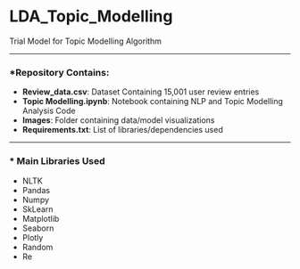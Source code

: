 # LDA_Topic_Modelling
 Trial Model for Topic Modelling Algorithm

---
### *Repository Contains:

- <b>Review_data.csv</b>: Dataset Containing 15,001 user review entries
- <b>Topic Modelling.ipynb</b>: Notebook containing NLP and Topic Modelling Analysis Code
- <b>Images</b>: Folder containing data/model visualizations 
- <b>Requirements.txt</b>: List of libraries/dependencies used

---
### * Main Libraries Used

* NLTK
* Pandas
* Numpy
* SkLearn
* Matplotlib
* Seaborn
* Plotly
* Random
* Re